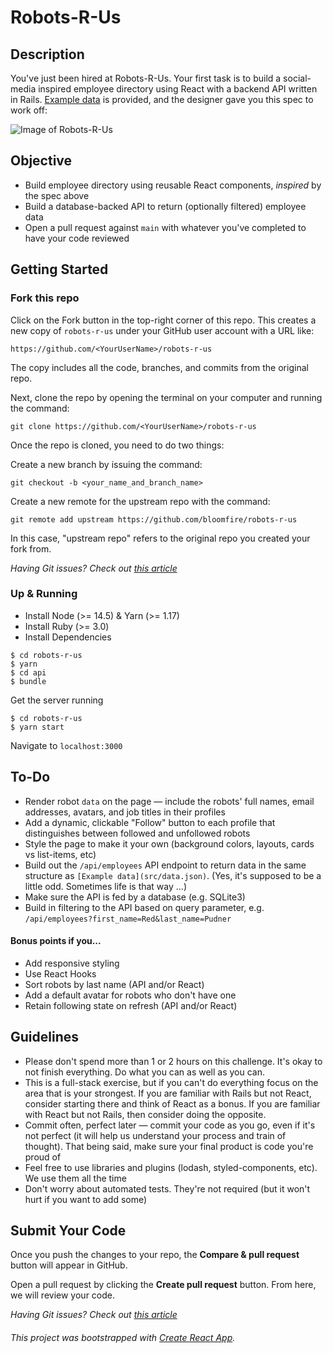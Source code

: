 # Robots-R-Us

## Description

You've just been hired at Robots-R-Us. Your first task is to build a social-media inspired employee directory using React with a backend API written in Rails. [Example data](src/data.json) is provided, and the designer gave you this spec to work off:

![Image of Robots-R-Us](https://i.imgur.com/kcDj5a5.png)

## Objective

* Build employee directory using reusable React components, _inspired_ by the spec above
* Build a database-backed API to return (optionally filtered) employee data
* Open a pull request against `main` with whatever you've completed to have your code reviewed

## Getting Started

### Fork this repo

Click on the Fork button in the top-right corner of this repo. This creates a new copy of `robots-r-us` under your GitHub user account with a URL like:
```
https://github.com/<YourUserName>/robots-r-us
```
The copy includes all the code, branches, and commits from the original repo.

Next, clone the repo by opening the terminal on your computer and running the command:

```
git clone https://github.com/<YourUserName>/robots-r-us
```
Once the repo is cloned, you need to do two things:

Create a new branch by issuing the command:
```
git checkout -b <your_name_and_branch_name>
```

Create a new remote for the upstream repo with the command:
```
git remote add upstream https://github.com/bloomfire/robots-r-us
```
In this case, "upstream repo" refers to the original repo you created your fork from.

_Having Git issues? Check out [this article](https://opensource.com/article/19/7/create-pull-request-github)_

### Up & Running

* Install Node (>= 14.5) & Yarn (>= 1.17)
* Install Ruby (>= 3.0)
* Install Dependencies

```
$ cd robots-r-us
$ yarn
$ cd api
$ bundle
```

Get the server running

```
$ cd robots-r-us
$ yarn start
```

Navigate to `localhost:3000`

## To-Do
* Render robot `data` on the page — include the robots' full names, email addresses, avatars, and job titles in their profiles
* Add a dynamic, clickable "Follow" button to each profile that distinguishes between followed and unfollowed robots
* Style the page to make it your own (background colors, layouts, cards vs list-items, etc)
* Build out the `/api/employees` API endpoint to return data in the same structure as `[Example data](src/data.json)`.  (Yes, it's supposed to be a little odd.  Sometimes life is that way ...)
* Make sure the API is fed by a database (e.g. SQLite3)
* Build in filtering to the API based on query parameter, e.g. `/api/employees?first_name=Red&last_name=Pudner`

#### Bonus points if you...
* Add responsive styling
* Use React Hooks
* Sort robots by last name (API and/or React)
* Add a default avatar for robots who don't have one
* Retain following state on refresh (API and/or React)

## Guidelines
* Please don't spend more than 1 or 2 hours on this challenge.  It's okay to not finish everything.  Do what you can as well as you can.
* This is a full-stack exercise, but if you can't do everything focus on the area that is your strongest.  If you are familiar with Rails but not React, consider starting there and think of React as a bonus.  If you are familiar with React but not Rails, then consider doing the opposite.
* Commit often, perfect later — commit your code as you go, even if it's not perfect (it will help us understand your process and train of thought). That being said, make sure your final product is code you're proud of
* Feel free to use libraries and plugins (lodash, styled-components, etc). We use them all the time
* Don't worry about automated tests. They're not required (but it won't hurt if you want to add some)

## Submit Your Code

Once you push the changes to your repo, the **Compare & pull request** button will appear in GitHub.

Open a pull request by clicking the **Create pull request** button. From here, we will review your code. 

_Having Git issues? Check out [this article](https://opensource.com/article/19/7/create-pull-request-github)_

###### This project was bootstrapped with [Create React App](https://github.com/facebook/create-react-app).
